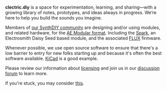 **clectric.diy** is a space for experimentation, learning, and sharing—with a growing library of notes, prototypes, and ideas always in progress. We’re here to help you build the sounds you imagine.

Members of [our SynthDIY community](https://github.com/orgs/clectric-diy/discussions) are designing and/or using modules, and related hardware, for the [AE Modular format](AE-Modular.md). Including the [Spark](https://github.com/clectric-diy/Spark-AE), an Electrosmith Daisy Seed based module, and the associated [FLUX](https://github.com/clectric-diy/FLUX) firmware.

Whenever possible, we use open source software to ensure that there's a low barrier to entry for new folks starting up and because it's often the best software available. [KiCad](Tools/KiCad.md) is a good example.

Please review our information about [licensing](licensing.md) and join us in our [discussion forum](https://github.com/orgs/clectric-diy/discussions) to learn more.

If you're stuck, you may consider [this](DaS).